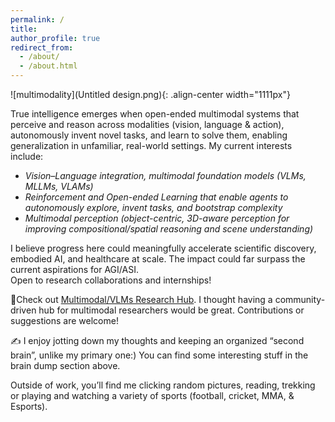 ```yaml
---
permalink: /
title: 
author_profile: true
redirect_from: 
  - /about/
  - /about.html
---  
```


![multimodality](Untitled design.png){: .align-center width="1111px"}  

True intelligence emerges when open-ended multimodal systems that perceive and reason across modalities (vision, language & action), autonomously invent novel tasks, and learn to solve them, enabling generalization in unfamiliar, real-world settings. My current interests include: 

- *Vision–Language integration, multimodal foundation models (VLMs, MLLMs, VLAMs)*
- *Reinforcement and Open-ended Learning that enable agents to autonomously explore, invent tasks, and bootstrap complexity* 
- *Multimodal perception (object-centric, 3D-aware perception for improving compositional/spatial reasoning and scene understanding)*

I believe progress here could meaningfully accelerate scientific discovery, embodied AI, and healthcare at scale. The impact could far surpass the current aspirations for AGI/ASI.  
Open to research collaborations and internships! 

📌Check out [Multimodal/VLMs Research Hub](https://github.com/thubZ09/vision-language-model-hub.git). I thought having a community-driven hub for multimodal researchers would be great. Contributions or suggestions are welcome!

✍️ I enjoy jotting down my thoughts and keeping an organized “second brain”, unlike my primary one:) You can find some interesting stuff in the brain dump section above. 

Outside of work, you’ll find me clicking random pictures, reading, trekking or playing and watching a variety of sports (football, cricket, MMA, & Esports).